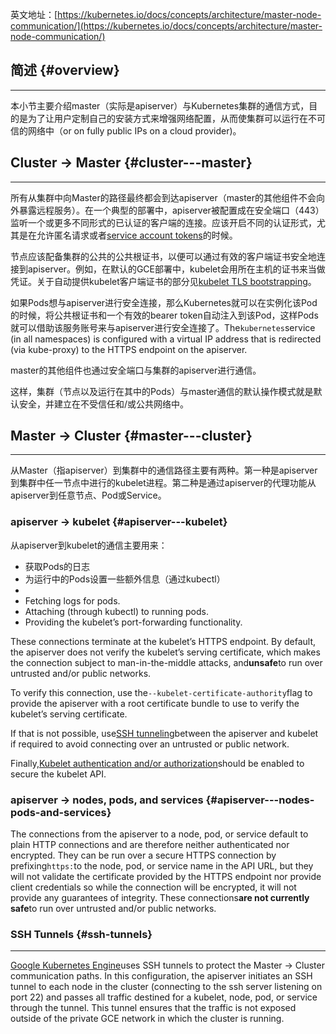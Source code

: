 英文地址：[https://kubernetes.io/docs/concepts/architecture/master-node-communication/](https://kubernetes.io/docs/concepts/architecture/master-node-communication/)

## 简述 {#overview}

---

本小节主要介绍master（实际是apiserver）与Kubernetes集群的通信方式，目的是为了让用户定制自己的安装方式来增强网络配置，从而使集群可以运行在不可信的网络中（or on fully public IPs on a cloud provider\)。

## Cluster -&gt; Master {#cluster---master}

---

所有从集群中向Master的路径最终都会到达apiserver（master的其他组件不会向外暴露远程服务）。在一个典型的部署中，apiserver被配置成在安全端口（443）监听一个或更多不同形式的已认证的客户端的连接。应该开启不同的认证形式，尤其是在允许匿名请求或者[service account tokens](https://kubernetes.io/docs/admin/authentication/#service-account-tokens)的时候。

节点应该配备集群的公共的公共根证书，以便可以通过有效的客户端证书安全地连接到apiserver。例如，在默认的GCE部署中，kubelet会用所在主机的证书来当做凭证。关于自动提供kubelet客户端证书的部分见[kubelet TLS bootstrapping](https://kubernetes.io/docs/admin/kubelet-tls-bootstrapping/)。

如果Pods想与apiserver进行安全连接，那么Kubernetes就可以在实例化该Pod的时候，将公共根证书和一个有效的bearer token自动注入到该Pod，这样Pods就可以借助该服务账号来与apiserver进行安全连接了。The`kubernetes`service \(in all namespaces\) is configured with a virtual IP address that is redirected \(via kube-proxy\) to the HTTPS endpoint on the apiserver.

master的其他组件也通过安全端口与集群的apiserver进行通信。

这样，集群（节点以及运行在其中的Pods）与master通信的默认操作模式就是默认安全，并建立在不受信任和/或公共网络中。

## Master -&gt; Cluster {#master---cluster}

---

从Master（指apiserver）到集群中的通信路径主要有两种。第一种是apiserver到集群中任一节点中进行的kubelet进程。第二种是通过apiserver的代理功能从apiserver到任意节点、Pod或Service。

### apiserver -&gt; kubelet {#apiserver---kubelet}

从apiserver到kubelet的通信主要用来：

* 获取Pods的日志
* 为运行中的Pods设置一些额外信息（通过kubectl）
* 
* Fetching logs for pods.
* Attaching \(through kubectl\) to running pods.
* Providing the kubelet’s port-forwarding functionality.

These connections terminate at the kubelet’s HTTPS endpoint. By default, the apiserver does not verify the kubelet’s serving certificate, which makes the connection subject to man-in-the-middle attacks, and**unsafe**to run over untrusted and/or public networks.

To verify this connection, use the`--kubelet-certificate-authority`flag to provide the apiserver with a root certificate bundle to use to verify the kubelet’s serving certificate.

If that is not possible, use[SSH tunneling](https://kubernetes.io/docs/concepts/architecture/master-node-communication/#ssh-tunnels)between the apiserver and kubelet if required to avoid connecting over an untrusted or public network.

Finally,[Kubelet authentication and/or authorization](https://kubernetes.io/docs/admin/kubelet-authentication-authorization/)should be enabled to secure the kubelet API.

### apiserver -&gt; nodes, pods, and services {#apiserver---nodes-pods-and-services}

The connections from the apiserver to a node, pod, or service default to plain HTTP connections and are therefore neither authenticated nor encrypted. They can be run over a secure HTTPS connection by prefixing`https:`to the node, pod, or service name in the API URL, but they will not validate the certificate provided by the HTTPS endpoint nor provide client credentials so while the connection will be encrypted, it will not provide any guarantees of integrity. These connections**are not currently safe**to run over untrusted and/or public networks.

### SSH Tunnels {#ssh-tunnels}

---

[Google Kubernetes Engine](https://cloud.google.com/kubernetes-engine/)uses SSH tunnels to protect the Master -&gt; Cluster communication paths. In this configuration, the apiserver initiates an SSH tunnel to each node in the cluster \(connecting to the ssh server listening on port 22\) and passes all traffic destined for a kubelet, node, pod, or service through the tunnel. This tunnel ensures that the traffic is not exposed outside of the private GCE network in which the cluster is running.

